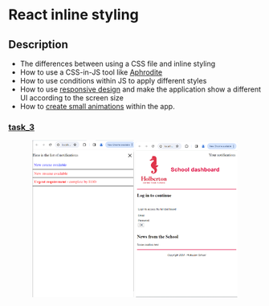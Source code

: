 # React inline styling

## Description

* The differences between using a CSS file and inline styling
* How to use a CSS-in-JS tool like [Aphrodite](https://github.com/Khan/aphrodite)
* How to use conditions within JS to apply different styles
* How to use [responsive design](https://www.youtube.com/watch?v=YXGIl7ptyiI&list=PLo4Zh55ZzNSBP78pCD0dZJi9zf8CA72_M&index=4) and make the application show a different UI according to the screen size
* How to [create small animations](https://www.youtube.com/watch?v=BIpKF_CMhu8&list=PLo4Zh55ZzNSBP78pCD0dZJi9zf8CA72_M&index=5) within the app.

### [task_3](./task_3/dashboard/src/App/App.js)
<p align="center">
  <img src="./images/task_3 Notifications true.png" alt="Image Description" width="40%"/>
  <img src="./images/task_3 Notifiactions false.png" alt="Image Description" width="40%"/>
</p>

<p align="center">
  
</p>